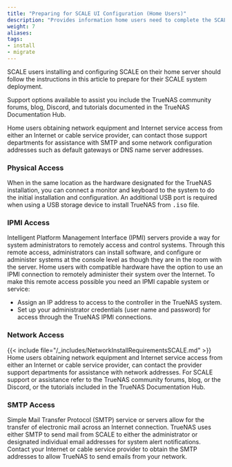 ```yaml
---
title: "Preparing for SCALE UI Configuration (Home Users)"
description: "Provides information home users need to complete the SCALE configuration using the SCALE UI."
weight: 7
aliases:
tags:
- install
- migrate
---
```




SCALE users installing and configuring SCALE on their home server should follow the instructions in this article to prepare for their SCALE system deployment.

Support options available to assist you include the TrueNAS community forums, blog, Discord, and tutorials documented in the TrueNAS Documentation Hub.

Home users obtaining network equipment and Internet service access from either an Internet or cable service provider, can contact those support departments for assistance with SMTP and some network configuration addresses such as default gateways or DNS name server addresses.

### Physical Access
When in the same location as the hardware designated for the TrueNAS installation, you can connect a monitor and keyboard to the system to do the initial installation and configuration.
An additional USB port is required when using a USB storage device to install TrueNAS from <kbd>.iso</kbd> file.

### IPMI Access
Intelligent Platform Management Interface (IPMI) servers provide a way for system administrators to remotely access and control systems.
Through this remote access, administrators can install software, and configure or administer systems at the console level as though they are in the room with the server.
Home users with compatible hardware have the option to use an IPMI connection to remotely administer their system over the Internet.
To make this remote access possible you need an IPMI capable system or service:
* Assign an IP address to access to the controller in the TrueNAS system. 
* Set up your administrator credentials (user name and password) for access through the TrueNAS IPMI connections. 

### Network Access
{{< include file="/_includes/NetworkInstallRequirementsSCALE.md" >}}
Home users obtaining network equipment and Internet service access from either an Internet or cable service provider, can contact the provider support departments for assistance with network addresses.
For SCALE support or assistance refer to the TrueNAS community forums, blog, or the Discord, or the tutorials included in the TrueNAS Documentation Hub.

### SMTP Access
Simple Mail Transfer Protocol (SMTP) service or servers allow for the transfer of electronic mail across an Internet connection. 
TrueNAS uses either SMTP to send mail from SCALE to either the administrator or designated individual email addresses for system alert notifications. 
Contact your Internet or cable service provider to obtain the SMTP addresses to allow TrueNAS to send emails from your network.

